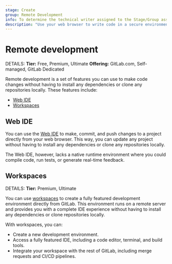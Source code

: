 ```yaml
---
stage: Create
group: Remote Development
info: To determine the technical writer assigned to the Stage/Group associated with this page, see https://handbook.gitlab.com/handbook/product/ux/technical-writing/#assignments
description: "Use your web browser to write code in a secure environment."
---
```


# Remote development

DETAILS:
**Tier:** Free, Premium, Ultimate
**Offering:** GitLab.com, Self-managed, GitLab Dedicated

Remote development is a set of features you can use to make code changes
without having to install any dependencies or clone any repositories locally.
These features include:

- [Web IDE](#web-ide)
- [Workspaces](#workspaces)

## Web IDE

You can use the [Web IDE](../web_ide/index.md) to make, commit, and push changes to a project directly from your web browser.
This way, you can update any project without having to install any dependencies or clone any repositories locally.

The Web IDE, however, lacks a native runtime environment where you could compile code, run tests, or generate real-time feedback.

## Workspaces

DETAILS:
**Tier:** Premium, Ultimate

You can use [workspaces](../../workspace/index.md) to create a fully featured development environment directly from GitLab.
This environment runs on a remote server and provides you with a complete IDE experience
without having to install any dependencies or clone repositories locally.

With workspaces, you can:

- Create a new development environment.
- Access a fully featured IDE, including a code editor, terminal, and build tools.
- Integrate your workspace with the rest of GitLab, including merge requests and CI/CD pipelines.
